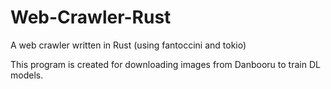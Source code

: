 # Web-Crawler-Rust
A web crawler written in Rust (using fantoccini and tokio)

This program is created for downloading images from Danbooru to train DL models.